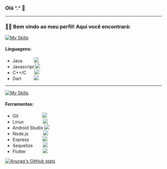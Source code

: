 ### Olá ^.^ 👋
---
### 👨‍💻 Bem vindo ao meu perfil! Aqui você encontrará:

[![My Skills](https://skillicons.dev/icons?i=java,js,c,cpp,dart&perline=5)](https://skillicons.dev)
#### Linguagens:
- Java &ensp; &ensp; &ensp; ![](https://geps.dev/progress/100)
- Javascript ![](https://geps.dev/progress/100)
- C++/C &ensp; &ensp; ![](https://geps.dev/progress/70)
- Dart &ensp;&ensp; &ensp; &ensp;![](https://geps.dev/progress/70)
---
[![My Skills](https://skillicons.dev/icons?i=git,linux,androidstudio,nodejs,flutter&perline=6)](https://skillicons.dev)
#### Ferramentas:
- Git &ensp;  &ensp;  &ensp; &ensp; &ensp;&ensp; &ensp; ![](https://geps.dev/progress/100)
- Linux &ensp; &ensp; &ensp; &ensp; &ensp;&ensp;![](https://geps.dev/progress/100)
- Android Studio ![](https://geps.dev/progress/100)
- Node.js &ensp; &ensp; &ensp; &ensp; ![](https://geps.dev/progress/100)
- Express &ensp; &ensp; &ensp;&ensp; ![](https://geps.dev/progress/100)
- Sequelize &ensp; &ensp; &ensp;![](https://geps.dev/progress/100)
- Flutter &ensp; &ensp; &ensp; &ensp; &ensp;![](https://geps.dev/progress/60)

[![Anurag's GitHub stats](https://github-readme-stats.vercel.app/api?username=lik3as&hide=stars,issues&count_private=true&theme=onedark)](https://github.com/anuraghazra/github-readme-stats)
